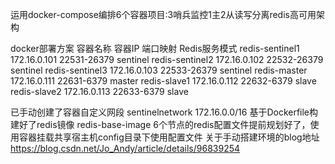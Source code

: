 运用docker-compose编排6个容器项目:3哨兵监控1主2从读写分离redis高可用架构

docker部署方案
容器名称	容器IP	端口映射	Redis服务模式
redis-sentinel1	172.16.0.101	22531-26379	sentinel
redis-sentinel2	172.16.0.102	22532-26379	sentinel
redis-sentinel3	172.16.0.103	22533-26379	sentinel
redis-master	172.16.0.111	22631-6379	master
redis-slave1	172.16.0.112	22632-6379	slave
redis-slave2	172.16.0.113	22633-6379	slave

已手动创建了容器自定义网段 sentinelnetwork 172.16.0.0/16
基于Dockerfile构建好了redis镜像 redis-base-image
6个节点的redis配置文件提前规划好了，使用容器挂载共享宿主机config目录下使用配置文件
关于手动搭建环境的blog地址 https://blog.csdn.net/Jo_Andy/article/details/96839254
